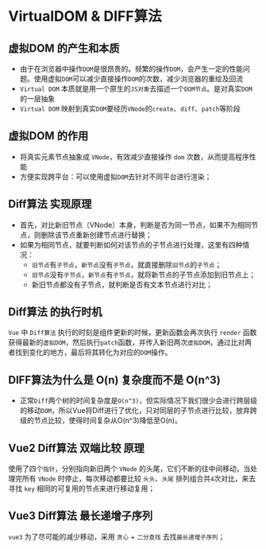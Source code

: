 # VirtualDOM & DIFF算法
## 虚拟DOM 的产生和本质
+ 由于在浏览器中操作`DOM`是很昂贵的。频繁的操作`DOM`，会产生一定的性能问题。使用虚拟`DOM`可以减少直接操作`DOM`的次数，减少浏览器的重绘及回流
+ `Virtual DOM` 本质就是用一个原生的`JS对象`去描述一个`DOM节点`。是对真实`DOM`的一层抽象
+ `Virtual DOM` 映射到真实`DOM`要经历`VNode`的`create`、`diff`、`patch`等阶段
 
## 虚拟DOM 的作用
+ 将真实元素节点抽象成 `VNode`，有效减少直接操作 `dom` 次数，从而提高程序性能
+ 方便实现跨平台：可以使用虚拟`DOM`去针对不同平台进行渲染；

## Diff算法 实现原理
+ 首先，对比新旧节点（VNode）本身，判断是否为同一节点，如果不为相同节点，则删除该节点重新创建节点进行替换；
+ 如果为相同节点，就要判断如何对该节点的子节点进行处理，这里有四种情况：
  + `旧节点`有`子节点`，`新节点`没有`子节点`，就直接删除`旧节点`的`子节点`；
  + `旧节点`没有`子节点`，`新节点`有`子节点`，就将新节点的子节点添加到旧节点上；
  + 新旧节点都没有子节点，就判断是否有文本节点进行对比；


## Diff算法 的执行时机
`Vue` 中 `Diff算法` 执行的时刻是组件更新的时候，更新函数会再次执行 `render` 函数获得最新的`虚拟DOM`，然后执行`patch`函数，并传入新旧两次`虚拟DOM`，通过比对两者找到变化的地方，最后将其转化为对应的`DOM`操作。


## DIFF算法为什么是 O(n) 复杂度而不是 O(n^3)
+ 正常`Diff`两个树的时间复杂度是`O(n^3)`，但实际情况下我们很少会进行跨层级的移动`DOM`，所以Vue将Diff进行了优化，只对同层的子节点进行比较，放弃跨级的节点比较，使得时间复杂从O(n^3)降低至O(n)。

## Vue2 Diff算法 双端比较 原理
使用了四个`指针`，分别指向新旧两个 `VNode` 的头尾，它们不断的往中间移动，当处理完所有 `VNode` 时停止，每次移动都要比较 `头头`、`头尾` 排列组合共`4`次对比，来去寻找 `key` 相同的可复用的节点来进行移动复用；

## Vue3 Diff算法 最长递增子序列
`vue3` 为了尽可能的减少移动，采用 `贪心` + `二分查找` 去找`最长递增子序列`；
